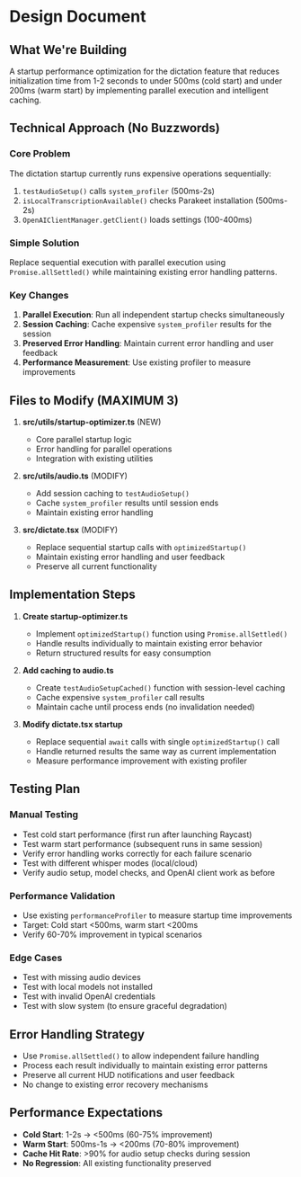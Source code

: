 # Design Document

## What We're Building
A startup performance optimization for the dictation feature that reduces initialization time from 1-2 seconds to under 500ms (cold start) and under 200ms (warm start) by implementing parallel execution and intelligent caching.

## Technical Approach (No Buzzwords)

### Core Problem
The dictation startup currently runs expensive operations sequentially:
1. `testAudioSetup()` calls `system_profiler` (500ms-2s)
2. `isLocalTranscriptionAvailable()` checks Parakeet installation (500ms-2s) 
3. `OpenAIClientManager.getClient()` loads settings (100-400ms)

### Simple Solution
Replace sequential execution with parallel execution using `Promise.allSettled()` while maintaining existing error handling patterns.

### Key Changes
1. **Parallel Execution**: Run all independent startup checks simultaneously
2. **Session Caching**: Cache expensive `system_profiler` results for the session
3. **Preserved Error Handling**: Maintain current error handling and user feedback
4. **Performance Measurement**: Use existing profiler to measure improvements

## Files to Modify (MAXIMUM 3)

1. **src/utils/startup-optimizer.ts** (NEW)
   - Core parallel startup logic
   - Error handling for parallel operations
   - Integration with existing utilities

2. **src/utils/audio.ts** (MODIFY)
   - Add session caching to `testAudioSetup()`
   - Cache `system_profiler` results until session ends
   - Maintain existing error handling

3. **src/dictate.tsx** (MODIFY)
   - Replace sequential startup calls with `optimizedStartup()`
   - Maintain existing error handling and user feedback
   - Preserve all current functionality

## Implementation Steps

1. **Create startup-optimizer.ts**
   - Implement `optimizedStartup()` function using `Promise.allSettled()`
   - Handle results individually to maintain existing error behavior
   - Return structured results for easy consumption

2. **Add caching to audio.ts**
   - Create `testAudioSetupCached()` function with session-level caching
   - Cache expensive `system_profiler` call results
   - Maintain cache until process ends (no invalidation needed)

3. **Modify dictate.tsx startup**
   - Replace sequential `await` calls with single `optimizedStartup()` call
   - Handle returned results the same way as current implementation
   - Measure performance improvement with existing profiler

## Testing Plan

### Manual Testing
- Test cold start performance (first run after launching Raycast)
- Test warm start performance (subsequent runs in same session)
- Verify error handling works correctly for each failure scenario
- Test with different whisper modes (local/cloud)
- Verify audio setup, model checks, and OpenAI client work as before

### Performance Validation
- Use existing `performanceProfiler` to measure startup time improvements
- Target: Cold start <500ms, warm start <200ms
- Verify 60-70% improvement in typical scenarios

### Edge Cases
- Test with missing audio devices
- Test with local models not installed
- Test with invalid OpenAI credentials
- Test with slow system (to ensure graceful degradation)

## Error Handling Strategy
- Use `Promise.allSettled()` to allow independent failure handling
- Process each result individually to maintain existing error patterns
- Preserve all current HUD notifications and user feedback
- No change to existing error recovery mechanisms

## Performance Expectations
- **Cold Start**: 1-2s → <500ms (60-75% improvement)
- **Warm Start**: 500ms-1s → <200ms (70-80% improvement)
- **Cache Hit Rate**: >90% for audio setup checks during session
- **No Regression**: All existing functionality preserved

